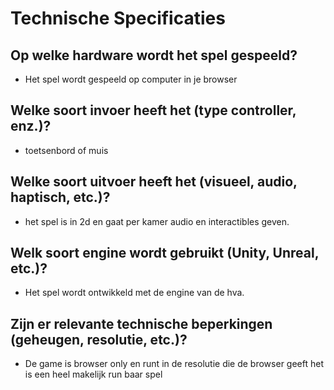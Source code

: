 # Technische Specificaties

## Op welke hardware wordt het spel gespeeld?

-   Het spel wordt gespeeld op computer in je browser

## Welke soort invoer heeft het (type controller, enz.)?

-   toetsenbord of muis

## Welke soort uitvoer heeft het (visueel, audio, haptisch, etc.)?

-   het spel is in 2d en gaat per kamer audio en interactibles geven.

## Welk soort engine wordt gebruikt (Unity, Unreal, etc.)?

-   Het spel wordt ontwikkeld met de engine van de hva.

## Zijn er relevante technische beperkingen (geheugen, resolutie, etc.)?

-   De game is browser only en runt in de resolutie die de browser geeft het is een heel makelijk run baar spel
